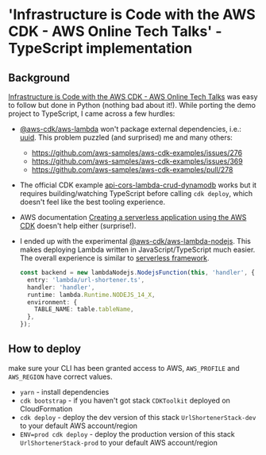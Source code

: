 # 'Infrastructure is Code with the AWS CDK - AWS Online Tech Talks' - TypeScript implementation

## Background

[Infrastructure is Code with the AWS CDK - AWS Online Tech Talks](https://www.youtube.com/watch?v=ZWCvNFUN-sU) was easy to follow but done in Python (nothing bad about it!). While porting the demo project to TypeScript, I came across a few hurdles:

- [@aws-cdk/aws-lambda](https://docs.aws.amazon.com/cdk/api/latest/docs/aws-lambda-readme.html) won't package external dependencies, i.e.: [uuid](https://www.npmjs.com/package/uuid). This problem puzzled (and surprised) me and many others:

  - <https://github.com/aws-samples/aws-cdk-examples/issues/276>
  - <https://github.com/aws-samples/aws-cdk-examples/issues/369>
  - <https://github.com/aws-samples/aws-cdk-examples/pull/278>

- The official CDK example [api-cors-lambda-crud-dynamodb](https://github.com/aws-samples/aws-cdk-examples/tree/master/typescript/api-cors-lambda-crud-dynamodb) works but it requires building/watching TypeScript before calling `cdk deploy`, which doesn't feel like the best tooling experience.

- AWS documentation [Creating a serverless application using the AWS CDK](https://docs.aws.amazon.com/cdk/latest/guide/serverless_example.html) doesn't help either (surprise!).

- I ended up with the experimental [@aws-cdk/aws-lambda-nodejs](https://docs.aws.amazon.com/cdk/api/latest/docs/aws-lambda-nodejs-readme.html). This makes deploying Lambda written in JavaScript/TypeScript much easier. The overall experience is similar to [serverless framework](https://serverless.com/).

  ```typescript
  const backend = new lambdaNodejs.NodejsFunction(this, 'handler', {
    entry: 'lambda/url-shortener.ts',
    handler: 'handler',
    runtime: lambda.Runtime.NODEJS_14_X,
    environment: {
      TABLE_NAME: table.tableName,
    },
  });
  ```

## How to deploy

make sure your CLI has been granted access to AWS, `AWS_PROFILE` and `AWS_REGION` have correct values.

- `yarn`          - install dependencies
- `cdk bootstrap` - if you haven't got stack `CDKToolkit` deployed on CloudFormation
- `cdk deploy`    - deploy the dev version of this stack `UrlShortenerStack-dev` to your default AWS account/region
- `ENV=prod cdk deploy`    - deploy the production version of this stack `UrlShortenerStack-prod` to your default AWS account/region
